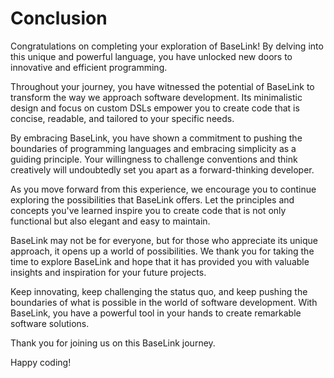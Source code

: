 # Conclusion

Congratulations on completing your exploration of BaseLink! By delving
into this unique and powerful language, you have unlocked new doors to
innovative and efficient programming.

Throughout your journey, you have witnessed the potential of BaseLink to
transform the way we approach software development. Its minimalistic
design and focus on custom DSLs empower you to create code that is
concise, readable, and tailored to your specific needs.

By embracing BaseLink, you have shown a commitment to pushing the
boundaries of programming languages and embracing simplicity as a
guiding principle. Your willingness to challenge conventions and think
creatively will undoubtedly set you apart as a forward-thinking
developer.

As you move forward from this experience, we encourage you to continue
exploring the possibilities that BaseLink offers. Let the principles and
concepts you've learned inspire you to create code that is not only
functional but also elegant and easy to maintain.

BaseLink may not be for everyone, but for those who appreciate its
unique approach, it opens up a world of possibilities. We thank you for
taking the time to explore BaseLink and hope that it has provided you
with valuable insights and inspiration for your future projects.

Keep innovating, keep challenging the status quo, and keep pushing the
boundaries of what is possible in the world of software development.
With BaseLink, you have a powerful tool in your hands to create
remarkable software solutions.

Thank you for joining us on this BaseLink journey.

Happy coding!
